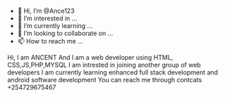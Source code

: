 - 👋 Hi, I’m @Ance123
- 👀 I’m interested in ...
- 🌱 I’m currently learning ...
- 💞️ I’m looking to collaborate on ...
- 📫 How to reach me ...

<!---
Ance123/Ance123 is a ✨ special ✨ repository because its `README.md` (this file) appears on your GitHub profile.
You can click the Preview link to take a look at your changes.
--->
Hi, I am ANCENT 
And I am a web developer using HTML, CSS,JS,PHP,MYSQL
I am intrested in joining another group of web developers 
I am currently learning enhanced full stack development and android software development 
You can reach me through contcats +254729675467 
